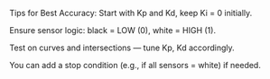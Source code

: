 Tips for Best Accuracy:
Start with Kp and Kd, keep Ki = 0 initially.

Ensure sensor logic: black = LOW (0), white = HIGH (1).

Test on curves and intersections — tune Kp, Kd accordingly.

You can add a stop condition (e.g., if all sensors = white) if needed.
